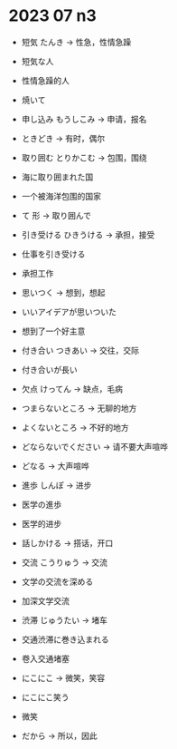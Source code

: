 
# 2023 07 n3



- 短気 たんき -> 性急，性情急躁
- 短気な人
- 性情急躁的人

- 焼いて

- 申し込み もうしこみ -> 申请，报名

- ときどき -> 有时，偶尔


- 取り囲む とりかこむ -> 包围，围绕
- 海に取り囲まれた国
- 一个被海洋包围的国家
- て 形 -> 取り囲んで

- 引き受ける ひきうける -> 承担，接受
- 仕事を引き受ける
- 承担工作

- 思いつく -> 想到，想起
- いいアイデアが思いついた
- 想到了一个好主意

- 付き合い つきあい -> 交往，交际
- 付き合いが長い

- 欠点 けってん -> 缺点，毛病


- つまらないところ -> 无聊的地方
- よくないところ -> 不好的地方

- どならないでください -> 请不要大声喧哗
- どなる -> 大声喧哗

- 進歩 しんぽ -> 进步
- 医学の進歩
- 医学的进步

- 話しかける -> 搭话，开口

- 交流 こうりゅう -> 交流
- 文学の交流を深める
- 加深文学交流

- 渋滞 じゅうたい -> 堵车
- 交通渋滞に巻き込まれる
- 卷入交通堵塞

- にこにこ -> 微笑，笑容
- にこにこ笑う
- 微笑

- だから -> 所以，因此